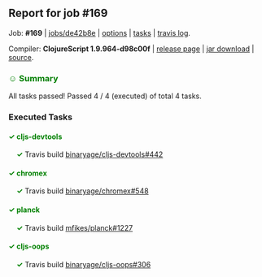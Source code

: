## Report for job #169

Job: **#169** | [jobs/de42b8e](https://github.com/cljs-oss/canary/commit/de42b8e38469c5f407131fc20358d0d25fe0d731) | [options](options.edn) | [tasks](tasks.edn) | [travis log](https://travis-ci.org/cljs-oss/canary/builds/313350487).

Compiler: **ClojureScript 1.9.964-d98c00f** | [release page](https://github.com/cljs-oss/canary/releases/tag/r1.9.964-d98c00f) | [jar download](https://github.com/cljs-oss/canary/releases/download/r1.9.964-d98c00f/clojurescript-1.9.964-d98c00f.jar) | [source](https://github.com/clojure/clojurescript/commit/d98c00ff4607b80d78787f7044346bd24b8fd6b5).

### <b style='color:green'>☺ Summary</b>

All tasks passed! Passed 4 / 4 (executed) of total 4 tasks.

### Executed Tasks

#### <b style='color:green'>&#x2713; cljs-devtools</b>
&nbsp;&nbsp;&nbsp;&nbsp;<b style='color:green'>&#x2713;</b> Travis build [binaryage/cljs-devtools#442](https://travis-ci.org/binaryage/cljs-devtools/builds/313351589)<br>

#### <b style='color:green'>&#x2713; chromex</b>
&nbsp;&nbsp;&nbsp;&nbsp;<b style='color:green'>&#x2713;</b> Travis build [binaryage/chromex#548](https://travis-ci.org/binaryage/chromex/builds/313351599)<br>

#### <b style='color:green'>&#x2713; planck</b>
&nbsp;&nbsp;&nbsp;&nbsp;<b style='color:green'>&#x2713;</b> Travis build [mfikes/planck#1227](https://travis-ci.org/mfikes/planck/builds/313351593)<br>

#### <b style='color:green'>&#x2713; cljs-oops</b>
&nbsp;&nbsp;&nbsp;&nbsp;<b style='color:green'>&#x2713;</b> Travis build [binaryage/cljs-oops#306](https://travis-ci.org/binaryage/cljs-oops/builds/313351591)<br>